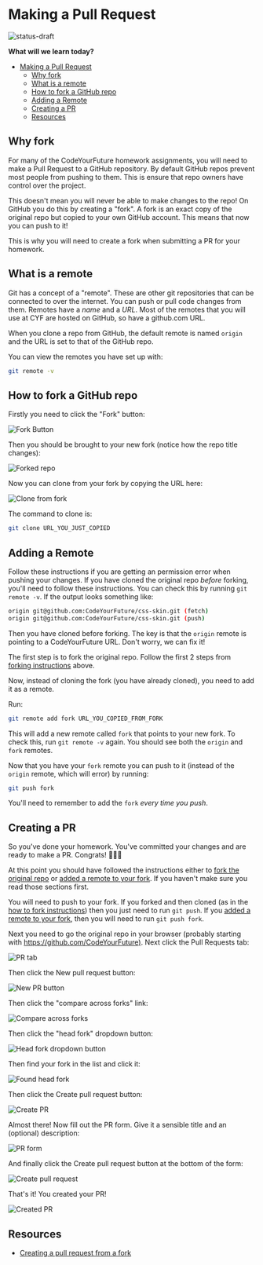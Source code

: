 # Making a Pull Request

![status-draft](https://img.shields.io/badge/status-draft-darkred.svg)

**What will we learn today?**

- [Making a Pull Request](#making-a-pull-request)
  - [Why fork](#why-fork)
  - [What is a remote](#what-is-a-remote)
  - [How to fork a GitHub repo](#how-to-fork-a-github-repo)
  - [Adding a Remote](#adding-a-remote)
  - [Creating a PR](#creating-a-pr)
  - [Resources](#resources)

## Why fork

For many of the CodeYourFuture homework assignments,
you will need to make a Pull Request to a GitHub repository.
By default GitHub repos prevent most people from pushing to them.
This is ensure that repo owners have control over the project.

This doesn't mean you will never be able to make changes to the repo!
On GitHub you do this by creating a "fork".
A fork is an exact copy of the original repo but copied to your own GitHub account.
This means that now you can push to it!

This is why you will need to create a fork when submitting a PR for your homework.

## What is a remote

Git has a concept of a "remote".
These are other git repositories that can be connected to over the internet.
You can push or pull code changes from them.
Remotes have a *name* and a *URL*.
Most of the remotes that you will use at CYF are hosted on GitHub,
so have a github.com URL.

When you clone a repo from GitHub, the default remote is named `origin`
and the URL is set to that of the GitHub repo.

You can view the remotes you have set up with:

```bash
git remote -v
```

## How to fork a GitHub repo

Firstly you need to click the "Fork" button:

![Fork Button](./assets/making-a-pull-request/fork-button.png)

Then you should be brought to your new fork (notice how the repo title changes):

![Forked repo](./assets/making-a-pull-request/forked.png)

Now you can clone from your fork by copying the URL here:

![Clone from fork](./assets/making-a-pull-request/clone-fork.png)

The command to clone is:

```bash
git clone URL_YOU_JUST_COPIED
```

## Adding a Remote

Follow these instructions if you are getting an permission error
when pushing your changes.
If you have cloned the original repo *before* forking,
you'll need to follow these instructions.
You can check this by running `git remote -v`.
If the output looks something like:

```bash
origin git@github.com:CodeYourFuture/css-skin.git (fetch)
origin git@github.com:CodeYourFuture/css-skin.git (push)
```

Then you have cloned before forking.
The key is that the `origin` remote is pointing to a CodeYourFuture URL.
Don't worry, we can fix it!

The first step is to fork the original repo. Follow the first 2 steps from
[forking instructions](#how-to-fork-a-github-repo) above.

Now, instead of cloning the fork (you have already cloned),
you need to add it as a remote.

Run:

```bash
git remote add fork URL_YOU_COPIED_FROM_FORK
```

This will add a new remote called `fork` that points to your new fork.
To check this, run `git remote -v` again.
You should see both the `origin` and `fork` remotes.

Now that you have your `fork` remote you can push to it
(instead of the `origin` remote, which will error) by running:

```bash
git push fork
```

You'll need to remember to add the `fork` *every time you push*.

## Creating a PR

So you've done your homework.
You've committed your changes and are ready to make a PR.
Congrats! 🎉🎉🎉

At this point you should have followed the instructions either to
[fork the original repo](#how-to-fork-a-github-repo) or
[added a remote to your fork](#adding-a-remote).
If you haven't make sure you read those sections first.

You will need to push to your fork.
If you forked and then cloned
(as in the [how to fork instructions](#how-to-fork-a-github-repo))
then you just need to run `git push`.
If you [added a remote to your fork](#adding-a-remote),
then you will need to run `git push fork`.

Next you need to go the original repo in your browser
(probably starting with <https://github.com/CodeYourFuture)>.
Next click the Pull Requests tab:

![PR tab](./assets/making-a-pull-request/pr-tab.png)

Then click the New pull request button:

![New PR button](./assets/making-a-pull-request/new-pr-button.png)

Then click the "compare across forks" link:

![Compare across forks](./assets/making-a-pull-request/compare-across-forks.png)

Then click the "head fork" dropdown button:

![Head fork dropdown button](./assets/making-a-pull-request/head-fork-dropdown.png)

Then find your fork in the list and click it:

![Found head fork](./assets/making-a-pull-request/found-head-fork.png)

Then click the Create pull request button:

![Create PR](./assets/making-a-pull-request/create-pull-request-1.png)

Almost there! Now fill out the PR form.
Give it a sensible title and an (optional) description:

![PR form](./assets/making-a-pull-request/pr-form.png)

And finally click the Create pull request button at the bottom of the form:

![Create pull request](./assets/making-a-pull-request/create-pull-request-2.png)

That's it! You created your PR!

![Created PR](./assets/making-a-pull-request/created-pr.png)

## Resources

- [Creating a pull request from a fork](https://help.github.com/en/articles/creating-a-pull-request-from-a-fork)
